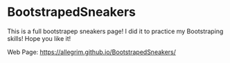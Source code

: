 # BootstrapedSneakers
This is a full bootstrapep sneakers page! I did it to practice my Bootstraping skills! Hope you like it! 

Web Page: https://allegrim.github.io/BootstrapedSneakers/
